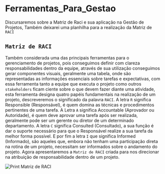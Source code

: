 # Ferramentas_Para_Gestao
Discursaremos sobre a Matriz de Raci e sua aplicação na Gestão de Projetos, Também deixarei uma planhilha para a realização da Matriz de ```RACI```
## ```Matriz de RACI```

Também considerada uma das principais ferramentas para o gerenciamento de projetos, pois conseguimos definir com clareza responsabilidades dentro da equipe, através de sua utilização conseguimos gerar componentes visuais, geralmente uma tabela, onde são representadas as informações essenciais sobre tarefas e expectativas, com essa ferramenta tanto a equipe que executa o projeto como outros ```stakeholders``` ficam ciente sobre o que devem fazer diante uma atividade, esta ferramenta designa quatro papéis fundamentais na realização de um projeto, descreveremos o significado da palavra ``RACI``.
A letra ``R`` significa Responsible (Responsável), é quem domina as técnicas e procedimentos pertinentes de uma tarefa.
A Letra ``A`` significa Accountable (Aprovador ou Autoridade), é quem deve aprovar uma tarefa após ser realizada, geralmente pode ser um gerente ou diretor de um determinado departamento.
A letra ``C`` significa Consulted (Consultado), a sua função é dar o suporte necessário para que o Responsável realize a sua tarefa da melhor forma possível. 
E por fim a letra ``I`` que significa Informed (Informado), são aqueles que, embora não tenham uma participação direta na rotina de um projeto, necessitam ser informados sobre o andamento do projeto.
Agora apresentaremos a ``Matriz de RACI`` criada para nos direcionar na atribuição de responsabilidade dentro de um projeto.


![Print Matriz de RACI](https://github.com/elvys-santos/Ferramentas_Para_Gest-o/assets/110802178/d8c43097-a352-42ab-a8fa-40d795862f06)







